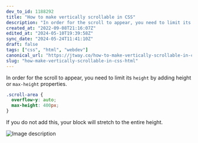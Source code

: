 ```yaml
---
dev_to_id: 1188292
title: "How to make vertically scrollable in CSS"
description: "In order for the scroll to appear, you need to limit its height by adding height or max-height..."
created_at: "2022-09-08T21:16:07Z"
edited_at: "2024-05-10T19:39:58Z"
sync_date: "2024-05-24T11:41:10Z"
draft: false
tags: ["css", "html", "webdev"]
canonical_url: "https://jtway.co/how-to-make-vertically-scrollable-in-css-330669dfde84"
slug: "how-make-vertically-scrollable-in-css-html"
---
```

In order for the scroll to appear, you need to limit its `height` by adding height or `max-height` properties.

```css
.scroll-area {
  overflow-y: auto;
  max-height: 400px;
}
```

If you do not add this, your block will stretch to the entire height.


![Image description](https://dev-to-uploads.s3.amazonaws.com/uploads/articles/9uxdd7z2ccnh9belnkua.png)


